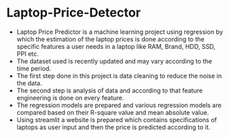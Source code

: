 # Laptop-Price-Detector
* Laptop Price Predictor is a machine learning project using regression by which the estimation of the laptop prices is done according to the specific features a user needs in a laptop like RAM, Brand, HDD, SSD, PPI etc.
* The dataset used is recently updated and may vary according to the time period.
* The first step done in this project is data cleaning to reduce the noise in the data.
* The second step is analysis of data and according to that feature engineering is done on every feature.
* The regression models are prepared and various regression models are compared based on their R-square value and mean absolute value.
* Using streamlit a website is prepared which contains specifications of laptops as user input and then the price is predicted according to it.

